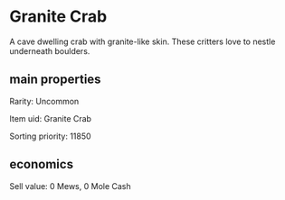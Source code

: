 # Granite Crab

A cave dwelling crab with granite-like skin. These critters love to nestle underneath boulders.

## main properties

Rarity: Uncommon

Item uid: Granite Crab

Sorting priority: 11850

## economics

Sell value: 0 Mews, 0 Mole Cash